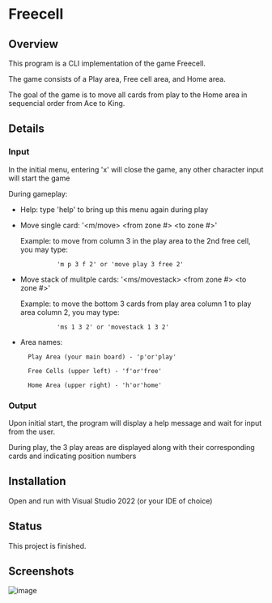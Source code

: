 # Freecell

## Overview
This program is a CLI implementation of the game Freecell.

The game consists of a Play area, Free cell area, and Home area.

The goal of the game is to move all cards from play to the Home
area in sequencial order from Ace to King.


## Details
### Input
In the initial menu, entering 'x' will close the game, any
other character input will start the game

During gameplay:
- Help: type 'help' to bring up this menu again during play
- Move single card: '<m/move> <from area> <from zone #> <to area> <to zone #>'
  
	Example: to move from column 3 in the play area to the 2nd free cell, you may type:
  
				'm p 3 f 2' or 'move play 3 free 2'
- Move stack of mulitple cards: '<ms/movestack> <from zone #> <amount of cards> <to zone #>'
  
	Example: to move the bottom 3 cards from play area column 1 to play area column 2, you may type:
  
				'ms 1 3 2' or 'movestack 1 3 2'
- Area names: 
  
		Play Area (your main board) - 'p'or'play'
  
		Free Cells (upper left) - 'f'or'free'
  
		Home Area (upper right) - 'h'or'home'

### Output
Upon initial start, the program will display a help message
and wait for input from the user.

During play, the 3 play areas are displayed along with
their corresponding cards and indicating position numbers

  
## Installation
Open and run with Visual Studio 2022 (or your IDE of choice)

  
## Status
This project is finished.

  
## Screenshots
![image](https://user-images.githubusercontent.com/49173127/166088123-da22f0cd-de57-4fc8-a379-8243995bdf32.png)
